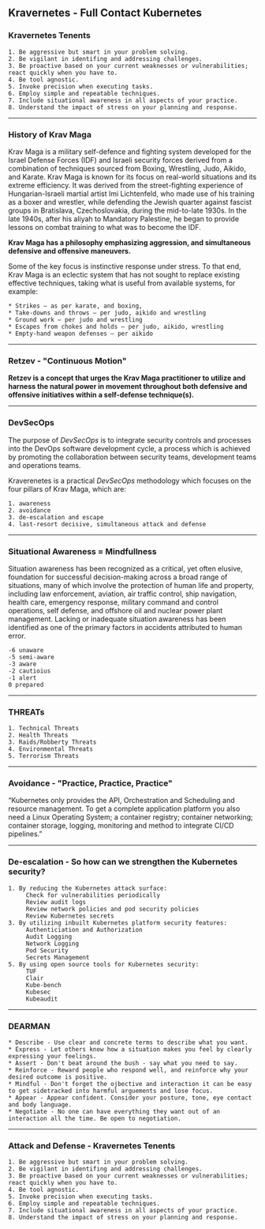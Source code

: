 ## Kravernetes - Full Contact Kubernetes

### Kravernetes Tenents
    1. Be aggressive but smart in your problem solving.
    2. Be vigilant in identifing and addressing challenges.
    3. Be proactive based on your current weaknesses or vulnerabilities; react quickly when you have to.
    4. Be tool agnostic.
    5. Invoke precision when executing tasks.
    6. Employ simple and repeatable techniques.
    7. Include situational awareness in all aspects of your practice.
    8. Understand the impact of stress on your planning and response.


---


### History of Krav Maga

Krav Maga is a military self-defence and fighting system developed for the Israel Defense Forces (IDF) and Israeli security forces derived from a combination of techniques sourced from Boxing, Wrestling, Judo, Aikido, and Karate. Krav Maga is known for its focus on real-world situations and its extreme efficiency. It was derived from the street-fighting experience of Hungarian-Israeli martial artist Imi Lichtenfeld, who made use of his training as a boxer and wrestler, while defending the Jewish quarter against fascist groups in Bratislava, Czechoslovakia, during the mid-to-late 1930s. In the late 1940s, after his aliyah to Mandatory Palestine, he began to provide lessons on combat training to what was to become the IDF.

**Krav Maga has a philosophy emphasizing aggression, and simultaneous defensive and offensive maneuvers.** 

Some of the key focus is instinctive response under stress. To that end, Krav Maga is an eclectic system that has not sought to replace existing effective techniques, taking what is useful from available systems, for example:

    * Strikes – as per karate, and boxing,
    * Take-downs and throws – per judo, aikido and wrestling
    * Ground work – per judo and wrestling
    * Escapes from chokes and holds – per judo, aikido, wrestling
    * Empty-hand weapon defenses – per aikido

---

### Retzev - "Continuous Motion"

**Retzev is a concept that urges the Krav Maga practitioner to utilize and harness the natural power in movement throughout both defensive and offensive initiatives within a self-defense technique(s).**

---

### DevSecOps
The purpose of *DevSecOps* is to integrate security controls and processes into the DevOps software development cycle, a process which is achieved by promoting the collaboration between security teams, development teams and operations teams.

Kraverenetes is a practical *DevSecOps* methodology which focuses on the four pillars of Krav Maga, which are:

    1. awareness
    2. avoidance
    3. de-escalation and escape
    4. last-resort decisive, simultaneous attack and defense

--- 

### Situational Awareness = Mindfullness
Situation awareness has been recognized as a critical, yet often elusive, foundation for successful decision-making across a broad range of situations, many of which involve the protection of human life and property, including law enforcement, aviation, air traffic control, ship navigation, health care, emergency response, military command and control operations, self defense, and offshore oil and nuclear power plant management. Lacking or inadequate situation awareness has been identified as one of the primary factors in accidents attributed to human error.

    -6 unaware
    -5 semi-aware
    -3 aware
    -2 cautioius 
    -1 alert
    0 prepared


---

### THREATs
    1. Technical Threats
    2. Health Threats 
    3. Raids/Robberty Threats
    4. Environmental Threats
    5. Terrorism Threats

---

### Avoidance - "Practice, Practice, Practice"

“Kubernetes only provides the API, Orchestration and Scheduling and resource management. To get a complete application platform you also need a Linux Operating System; a container registry; container networking; container storage, logging, monitoring and method to integrate CI/CD pipelines.” 

---

### De-escalation - So how can we strengthen the Kubernetes security?

    1. By reducing the Kubernetes attack surface:
         Check for vulnerabilities periodically
         Review audit logs
         Review network policies and pod security policies
         Review Kubernetes secrets
    3. By utilizing inbuilt Kubernetes platform security features:
         Authenticiation and Authorization
         Audit Logging
         Network Logging
         Pod Security
         Secrets Management
    5. By using open source tools for Kubernetes security:
         TUF
         Clair
         Kube-bench
         Kubesec
         Kubeaudit

---
### DEARMAN
    * Describe - Use clear and concrete terms to describe what you want.
    * Express - Let others know how a situation makes you feel by clearly expressing your feelings.
    * Assert - Don't beat around the bush - say what you need to say.
    * Reinforce - Reward people who respond well, and reinforce why your desired outcome is positive. 
    * Mindful - Don't forget the ojbective and interaction it can be easy to get sidetracked into harmful arguements and lose focus.
    * Appear - Appear confident. Consider your posture, tone, eye contact and body language.
    * Negotiate - No one can have everything they want out of an interaction all the time. Be open to negotiation.
   
---

### Attack and Defense - Kravernetes Tenents
    1. Be aggressive but smart in your problem solving.
    2. Be vigilant in identifing and addressing challenges.
    3. Be proactive based on your current weaknesses or vulnerabilities; react quickly when you have to.
    4. Be tool agnostic.
    5. Invoke precision when executing tasks.
    6. Employ simple and repeatable techniques.
    7. Include situational awareness in all aspects of your practice.
    8. Understand the impact of stress on your planning and response.
